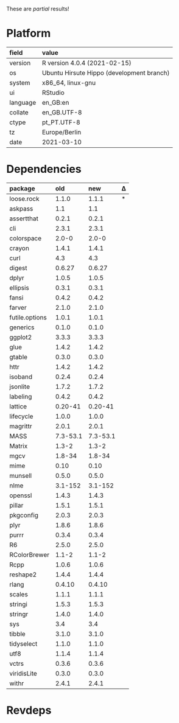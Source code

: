 These are *partial* results!

# Platform

|field    |value                                     |
|:--------|:-----------------------------------------|
|version  |R version 4.0.4 (2021-02-15)              |
|os       |Ubuntu Hirsute Hippo (development branch) |
|system   |x86_64, linux-gnu                         |
|ui       |RStudio                                   |
|language |en_GB:en                                  |
|collate  |en_GB.UTF-8                               |
|ctype    |pt_PT.UTF-8                               |
|tz       |Europe/Berlin                             |
|date     |2021-03-10                                |

# Dependencies

|package        |old      |new      |Δ  |
|:--------------|:--------|:--------|:--|
|loose.rock     |1.1.0    |1.1.1    |*  |
|askpass        |1.1      |1.1      |   |
|assertthat     |0.2.1    |0.2.1    |   |
|cli            |2.3.1    |2.3.1    |   |
|colorspace     |2.0-0    |2.0-0    |   |
|crayon         |1.4.1    |1.4.1    |   |
|curl           |4.3      |4.3      |   |
|digest         |0.6.27   |0.6.27   |   |
|dplyr          |1.0.5    |1.0.5    |   |
|ellipsis       |0.3.1    |0.3.1    |   |
|fansi          |0.4.2    |0.4.2    |   |
|farver         |2.1.0    |2.1.0    |   |
|futile.options |1.0.1    |1.0.1    |   |
|generics       |0.1.0    |0.1.0    |   |
|ggplot2        |3.3.3    |3.3.3    |   |
|glue           |1.4.2    |1.4.2    |   |
|gtable         |0.3.0    |0.3.0    |   |
|httr           |1.4.2    |1.4.2    |   |
|isoband        |0.2.4    |0.2.4    |   |
|jsonlite       |1.7.2    |1.7.2    |   |
|labeling       |0.4.2    |0.4.2    |   |
|lattice        |0.20-41  |0.20-41  |   |
|lifecycle      |1.0.0    |1.0.0    |   |
|magrittr       |2.0.1    |2.0.1    |   |
|MASS           |7.3-53.1 |7.3-53.1 |   |
|Matrix         |1.3-2    |1.3-2    |   |
|mgcv           |1.8-34   |1.8-34   |   |
|mime           |0.10     |0.10     |   |
|munsell        |0.5.0    |0.5.0    |   |
|nlme           |3.1-152  |3.1-152  |   |
|openssl        |1.4.3    |1.4.3    |   |
|pillar         |1.5.1    |1.5.1    |   |
|pkgconfig      |2.0.3    |2.0.3    |   |
|plyr           |1.8.6    |1.8.6    |   |
|purrr          |0.3.4    |0.3.4    |   |
|R6             |2.5.0    |2.5.0    |   |
|RColorBrewer   |1.1-2    |1.1-2    |   |
|Rcpp           |1.0.6    |1.0.6    |   |
|reshape2       |1.4.4    |1.4.4    |   |
|rlang          |0.4.10   |0.4.10   |   |
|scales         |1.1.1    |1.1.1    |   |
|stringi        |1.5.3    |1.5.3    |   |
|stringr        |1.4.0    |1.4.0    |   |
|sys            |3.4      |3.4      |   |
|tibble         |3.1.0    |3.1.0    |   |
|tidyselect     |1.1.0    |1.1.0    |   |
|utf8           |1.1.4    |1.1.4    |   |
|vctrs          |0.3.6    |0.3.6    |   |
|viridisLite    |0.3.0    |0.3.0    |   |
|withr          |2.4.1    |2.4.1    |   |

# Revdeps

